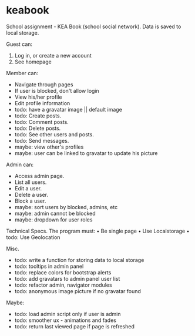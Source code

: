 keabook
=======

School assignment - KEA Book (school social network).
Data is saved to local storage.

Guest can:
1. Log in, or create a new account
2. See homepage

Member can:
- Navigate through pages
- If user is blocked, don't allow login
- View his/her profile
- Edit profile information
- todo: have a gravatar image || default image
- todo: Create posts.
- todo: Comment posts.
- todo: Delete posts.
- todo: See other users and posts.
- todo: Send messages.
- maybe: view other's profiles
- maybe: user can be linked to gravatar to update his picture

Admin can:
- Access admin page.
- List all users.
- Edit a user.
- Delete a user.
- Block a user.
- maybe: sort users by blocked, admins, etc
- maybe: admin cannot be blocked
- maybe: dropdown for user roles

Technical Specs. The program must:
• Be single page
• Use Localstorage
• todo: Use Geolocation

Misc.
- todo: write a function for storing data to local storage
- todo: tooltips in admin panel
- todo: replace colors for bootstrap alerts
- todo: add gravatars to admin panel user list
- todo: refactor admin, navigator modules
- todo: anonymous image picture if no gravatar found

Maybe:
- todo: load admin script only if user is admin
- todo: smoother ux - animations and fades
- todo: return last viewed page if page is refreshed